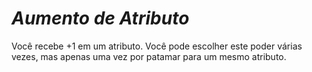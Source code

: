 # *Aumento de Atributo*

Você recebe +1 em um atributo. Você pode escolher este poder várias vezes, mas apenas uma vez por patamar para um mesmo atributo.